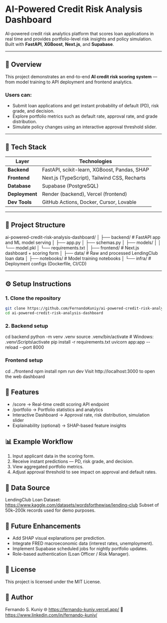 # AI-Powered Credit Risk Analysis Dashboard

AI-powered credit risk analytics platform that scores loan applications in real time and provides portfolio-level risk insights and policy simulation.  
Built with **FastAPI**, **XGBoost**, **Next.js**, and **Supabase**.

---

## 🚀 Overview
This project demonstrates an end-to-end **AI credit risk scoring system** — from model training to API deployment and frontend analytics.

### Users can:
- Submit loan applications and get instant probability of default (PD), risk grade, and decision.  
- Explore portfolio metrics such as default rate, approval rate, and grade distribution.  
- Simulate policy changes using an interactive approval threshold slider.

---

## 🧠 Tech Stack
| Layer | Technologies |
|-------|---------------|
| **Backend** | FastAPI, scikit-learn, XGBoost, Pandas, SHAP |
| **Frontend** | Next.js (TypeScript), Tailwind CSS, Recharts |
| **Database** | Supabase (PostgreSQL) |
| **Deployment** | Render (backend), Vercel (frontend) |
| **Dev Tools** | GitHub Actions, Docker, Cursor, Lovable |

---

## 📂 Project Structure
ai-powered-credit-risk-analysis-dashboard/
│
├── backend/ # FastAPI app and ML model serving
│ ├── app.py
│ ├── schemas.py
│ ├── models/
│ │ └── model.pkl
│ └── requirements.txt
│
├── frontend/ # Next.js dashboard + scoring form
│
├── data/ # Raw and processed LendingClub loan data
│
├── notebooks/ # Model training notebooks
│
└── infra/ # Deployment configs (Dockerfile, CI/CD)

---

## ⚙️ Setup Instructions

### 1. Clone the repository
```bash
git clone https://github.com/FernandoKuniy/ai-powered-credit-risk-analysis-dashboard.git
cd ai-powered-credit-risk-analysis-dashboard
```

### 2. Backend setup
cd backend
python -m venv .venv
source .venv/bin/activate   # Windows: .venv\Scripts\activate
pip install -r requirements.txt
uvicorn app:app --reload --port 8000

### Frontend setup
cd ../frontend
npm install
npm run dev
Visit http://localhost:3000 to open the web dashboard

## 🧩 Features
- /score → Real-time credit scoring API endpoint
- /portfolio → Portfolio statistics and analytics
- Interactive Dashboard → Approval rate, risk distribution, simulation slider
- Explainability (optional) → SHAP-based feature insights

## 📊 Example Workflow
1. Input applicant data in the scoring form.
2. Receive instant predictions — PD, risk grade, and decision.
3. View aggregated portfolio metrics.
4. Adjust approval threshold to see impact on approval and default rates.

## 🧮 Data Source
LendingClub Loan Dataset: https://www.kaggle.com/datasets/wordsforthewise/lending-club
Subset of 50k–200k records used for demo purposes.

## 🧰 Future Enhancements
- Add SHAP visual explanations per prediction.
- Integrate FRED macroeconomic data (interest rates, unemployment).
- Implement Supabase scheduled jobs for nightly portfolio updates.
- Role-based authentication (Loan Officer / Risk Manager).

## 📝 License
This project is licensed under the MIT License.

## 👤 Author
Fernando S. Kuniy
🌐 https://fernando-kuniy.vercel.app/
💼 https://www.linkedin.com/in/fernando-kuniy/
